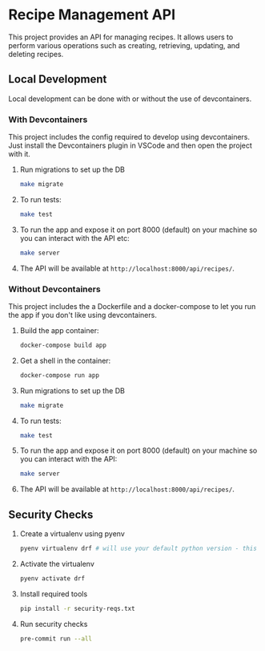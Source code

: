 # Recipe Management API

This project provides an API for managing recipes. It allows users to perform various operations such as creating, retrieving, updating, and deleting recipes.

## Local Development

Local development can be done with or without the use of devcontainers.

### With Devcontainers

This project includes the config required to develop using devcontainers. Just install the Devcontainers plugin in VSCode and then open the project with it.

1. Run migrations to set up the DB

    ```bash
    make migrate
    ```

2. To run tests:

    ```bash
    make test
    ```

3. To run the app and expose it on port 8000 (default) on your machine so you can interact with the API etc:

    ```bash
    make server
    ```

4. The API will be available at `http://localhost:8000/api/recipes/`.

### Without Devcontainers

This project includes the a Dockerfile and a docker-compose to let you run the app if you don't like using devcontainers.

1. Build the app container:

    ```bash
    docker-compose build app
    ```

2. Get a shell in the container:

    ```bash
    docker-compose run app
    ```

3. Run migrations to set up the DB

    ```bash
    make migrate
    ```

4. To run tests:

    ```bash
    make test
    ```

5. To run the app and expose it on port 8000 (default) on your machine so you can interact with the API:

    ```bash
    make server
    ```

6. The API will be available at `http://localhost:8000/api/recipes/`.

## Security Checks

1. Create a virtualenv using pyenv

    ```bash
    pyenv virtualenv drf # will use your default python version - this was all tested with python 3.9.9
    ```

3. Activate the virtualenv

    ```bash
    pyenv activate drf
    ```

3. Install required tools

    ```bash
    pip install -r security-reqs.txt
    ```

4. Run security checks
    ```bash
    pre-commit run --all
    ```
